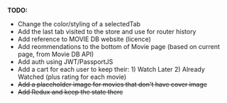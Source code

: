 **TODO:**

- Change the color/styling of a selectedTab
- Add the last tab visited to the store and use for router history
- Add reference to MOVIE DB website (licence)
- Add reommendations to the bottom of Movie page (based on current page, from Movie DB API)
- Add auth using JWT/PassportJS
- Add a cart for each user to keep their: 1) Watch Later 2) Already Watched (plus rating for each movie)
- ~~Add a placeholder image for movies that don't have cover image~~
- ~~Add Redux and keep the state there~~


